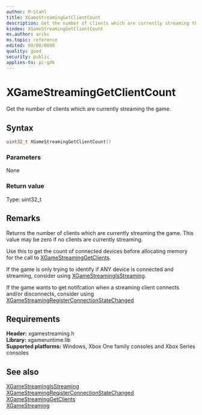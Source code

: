 ```yaml
---
author: M-Stahl
title: XGameStreamingGetClientCount
description: Get the number of clients which are currently streaming the game.
kindex: XGameStreamingGetClientCount
ms.author: arikc
ms.topic: reference
edited: 00/00/0000
quality: good
security: public
applies-to: pc-gdk
---
```


# XGameStreamingGetClientCount  

Get the number of clients which are currently streaming the game.     

## Syntax  
  
```cpp
uint32_t XGameStreamingGetClientCount()
```  
  
### Parameters  
  None
  
### Return value
Type: uint32_t
      
## Remarks  

Returns the number of clients which are currently streaming the game. This value may be zero if no clients are currently streaming.

Use this to get the count of connected devices before allocating memory for the call to [XGameStreamingGetClients](xgamestreaminggetclients.md).

If the game is only trying to identify if ANY device is connected and streaming, consider using [XGameStreamingIsStreaming](xgamestreamingisstreaming.md).

If the game wants to get notifcation when a streaming client connects and/or disconnects, consider using [XGameStreamingRegisterConnectionStateChanged](xgamestreamingregisterconnectionstatechanged.md)


## Requirements  
  
**Header:** xgamestreaming.h  
**Library:** xgameruntime.lib  
**Supported platforms:** Windows, Xbox One family consoles and Xbox Series consoles  
  
## See also  
[XGameStreamingIsStreaming](xgamestreamingisstreaming.md)  
[XGameStreamingRegisterConnectionStateChanged](xgamestreamingregisterconnectionstatechanged.md)  
[XGameStreamingGetClients](xgamestreaminggetclients.md)  
[XGameStreaming](../xgamestreaming_members.md)  